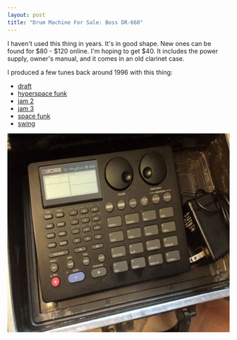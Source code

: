```yaml
---
layout: post
title: "Drum Machine For Sale: Boss DR-660"
---
```


<p>I haven't used this thing in years. It's in good shape. New ones can be found for $80 - $120 online. I'm hoping to get $40. It includes the power supply, owner's manual, and it comes in an old clarinet case.</p>
<p>I produced a few tunes back around 1996 with this thing:</p>
<ul>
<li><a href="http://kindohm.com/music/Kindohm/OriginalMusicAndClips/Kindohm-Clips-DRAFT.mp3">draft</a></li>
<li><a href="http://kindohm.com/music/Kindohm/OriginalMusicAndClips/Kindohm-Clips-HYPERSPA.mp3">hyperspace funk</a></li>
<li><a href="http://kindohm.com/music/Kindohm/OriginalMusicAndClips/Kindohm-Clips-JAM2_O.mp3">jam 2</a></li>
<li><a href="http://kindohm.com/music/Kindohm/OriginalMusicAndClips/Kindohm-Clips-JAM3_O.mp3">jam 3</a></li>
<li><a href="http://kindohm.com/music/Kindohm/OriginalMusicAndClips/Kindohm-Clips-SPACEFUN.mp3">space funk</a></li>
<li><a href="http://kindohm.com/music/Kindohm/OriginalMusicAndClips/Kindohm-Clips-SWING.mp3">swing</a></li>
</ul>
<p><a href="/hodsmedia/527973_10151337699699167_1781818602_n1.jpg"><img src="/hodsmedia/527973_10151337699699167_1781818602_n1.jpg" alt="" title="527973_10151337699699167_1781818602_n" width="600" height="450" class="alignnone size-full wp-image-1257" /></a></p>

